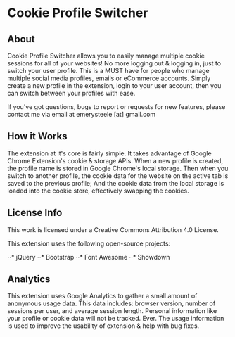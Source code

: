 # Cookie Profile Switcher

## About
Cookie Profile Switcher allows you to easily manage multiple cookie sessions for all of your websites! No more logging out & logging in, just to switch your user profile. This is a MUST have for people who manage multiple social media profiles, emails or eCommerce accounts. Simply create a new profile in the extension, login to your user account, then you can switch between your profiles with ease.

If you've got questions, bugs to report or requests for new features, please contact me via email at emerysteele [at] gmail.com


## How it Works
The extension at it's core is fairly simple. It takes advantage of Google Chrome Extension's cookie & storage APIs. When a new profile is created, the profile name is stored in Google Chrome's local storage. Then when you switch to another profile, the cookie data for the website on the active tab is saved to the previous profile; And the cookie data from the local storage is loaded into the cookie store, effectively swapping the cookies.


## License Info
This work is licensed under a Creative Commons Attribution 4.0 License.

This extension uses the following open-source projects:

⋅⋅* jQuery
⋅⋅* Bootstrap
⋅⋅* Font Awesome
⋅⋅* Showdown

## Analytics
This extension uses Google Analytics to gather a small amount of anonymous usage data. This data includes: browser version, number of sessions per user, and average session length. Personal information like your profile or cookie data will not be tracked. Ever. The usage information is used to improve the usability of extension & help with bug fixes.
